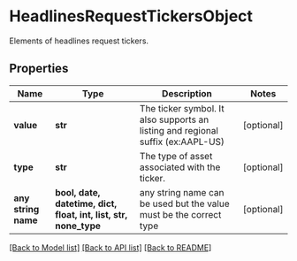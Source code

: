 # HeadlinesRequestTickersObject

Elements of headlines request tickers.

## Properties
Name | Type | Description | Notes
------------ | ------------- | ------------- | -------------
**value** | **str** | The ticker symbol. It also supports an listing and regional suffix (ex:AAPL-US) | [optional] 
**type** | **str** | The type of asset associated with the ticker.  | [optional] 
**any string name** | **bool, date, datetime, dict, float, int, list, str, none_type** | any string name can be used but the value must be the correct type | [optional]

[[Back to Model list]](../README.md#documentation-for-models) [[Back to API list]](../README.md#documentation-for-api-endpoints) [[Back to README]](../README.md)


